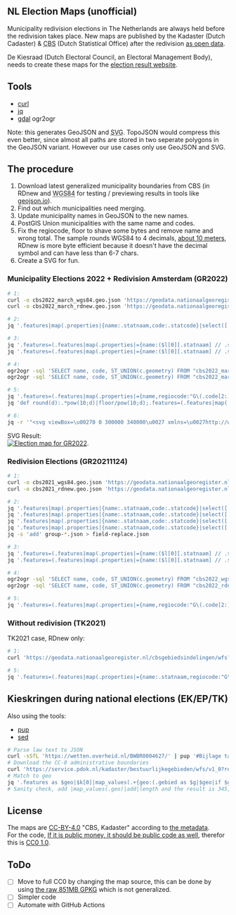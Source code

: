 NL Election Maps (unofficial)
---

Municipality redivision elections in The Netherlands are always held before the redivision takes place.
New maps are published by the Kadaster (Dutch Cadaster) &amp; <abbr title="Centraal Bureau voor Statistiek">CBS</abbr> (Dutch Statistical Office) after the redivision [as open data](https://www.pdok.nl/-/cbs-gebiedsindelingen-geactualiseerd).

De Kiesraad (Dutch Electoral Council, an Electoral Management Body), needs to create these maps for the [election result website](https://www.verkiezingsuitslagen.nl/).

## Tools
- [curl](https://curl.se/)
- [jq](https://stedolan.github.io/jq/)
- [gdal](https://gdal.org/) ogr2ogr

Note: this generates GeoJSON and <abbr title="Scalable Vector Graphics">SVG</abbr>.
TopoJSON would compress this even better, since almost all paths are stored in two seperate polygons in the GeoJSON variant. However our use cases only use GeoJSON and SVG.

## The procedure
1. Download latest generalized municipality boundaries from CBS (in RDnew and <abbr title="World Geodetic System (WGS84)">WGS84</abbr> for testing / previewing results in tools like [geojson.io](https://geojson.io/)).
2. Find out which municipalities need merging.
3. Update municipality names in GeoJSON to the new names.
4. PostGIS Union municipalities with the same name and codes.
5. Fix the regiocode, floor to shave some bytes and remove name and wrong total. The sample rounds WGS84 to 4 decimals, [about 10 meters](https://wiki.openstreetmap.org/wiki/Precision_of_coordinates#Precision_of_latitudes), RDnew is more byte efficient because it doesn't have the decimal symbol and can have less than 6-7 chars.
6. Create a SVG for fun.

### Municipality Elections 2022 + Redivision Amsterdam (GR2022)

```bash
# 1:
curl -o cbs2022_march_wgs84.geo.json 'https://geodata.nationaalgeoregister.nl/cbsgebiedsindelingen/wfs?request=GetFeature&service=WFS&version=2.0.0&typeName=cbs_gemeente_2022_gegeneraliseerd&srsName=EPSG:4326&outputFormat=json'
curl -o cbs2022_march_rdnew.geo.json 'https://geodata.nationaalgeoregister.nl/cbsgebiedsindelingen/wfs?request=GetFeature&service=WFS&version=2.0.0&typeName=cbs_gemeente_2022_gegeneraliseerd&outputFormat=json'

# 2:
jq '.features|map(.properties|{name:.statnaam,code:.statcode}|select([.name]|inside(["Weesp"]))|{(.name):"Amsterdam",(.code):"GM0363"})|add' cbs2022_march_rdnew.geo.json -c > field-replace.json

# 3:
jq '.features=(.features|map(.properties|={name:($l[0][.statnaam] // .statnaam),code:($l[0][.statcode] // .statcode)}|.id|=empty|.geometry_name|=empty))' cbs2022_march_wgs84.geo.json --slurpfile l field-replace.json -c > cbs2022_march_wgs84_pre_union.geo.json
jq '.features=(.features|map(.properties|={name:($l[0][.statnaam] // .statnaam),code:($l[0][.statcode] // .statcode)}|.id|=empty|.geometry_name|=empty))' cbs2022_march_rdnew.geo.json --slurpfile l field-replace.json -c > cbs2022_march_rdnew_pre_union.geo.json

# 4:
ogr2ogr -sql 'SELECT name, code, ST_UNION(c.geometry) FROM "cbs2022_march_wgs84_pre_union.geo" c GROUP BY name, code;' -dialect SQLITE cbs2022_april_wgs84.geo.json cbs2022_march_wgs84_pre_union.geo.json
ogr2ogr -sql 'SELECT name, code, ST_UNION(c.geometry) FROM "cbs2022_march_rdnew_pre_union.geo" c GROUP BY name, code;' -dialect SQLITE cbs2022_april_rdnew.geo.json cbs2022_march_rdnew_pre_union.geo.json

# 5:
jq '.features=(.features|map(.properties|={name,regiocode:"G\(.code[2:])"}|.id|=empty|.geometry.coordinates|=map_values(map_values(map_values(if type == "array" then map_values(floor) else floor end)))))|.name|=empty|.totalFeatures|=empty' cbs2022_april_rdnew.geo.json -c > cbs2022_april.min.geo.json
jq 'def round(d):.*pow(10;d)|floor/pow(10;d);.features=(.features|map(.properties|={name,regiocode:"G\(.code[2:])"}|.id|=empty|.geometry.coordinates|=map_values(map_values(map_values(if type == "array" then map_values(round(4)) else round(4) end)))))|.name|=empty|.totalFeatures|=empty' cbs2022_april_wgs84.geo.json -c > cbs2022_april_wgs84.min.geo.json

# 6:
jq -r '"<svg viewBox=\u00270 0 300000 340000\u0027 xmlns=\u0027http://www.w3.org/2000/svg\u0027>\n<defs><style>polygon{fill:none;pointer-events:all;stroke:gray;stroke-width:100pt;}.inactive polygon{fill:#CCC;}g:hover>polygon{fill:#004894;}</style></defs>\n\(.features|map("<g \(if [.properties.name]|inside($inactive) then "class=\u0027inactive\u0027 " else "" end)id=\u0027\(.properties.code)\u0027><title>\(.properties.name)</title>\(.geometry|if (.type=="Polygon") then [.coordinates] else .coordinates end|map(map("<polygon points=\u0027\(map([.[0],629000-.[1]]|map_values(floor)|join(","))|join(" "))\u0027/>"))|flatten|join(""))</g>")|join("\n"))\n</svg>"' cbs2022_april_rdnew.geo.json --argjson inactive '["Eemsdelta","Boxtel","Oisterwijk","Vught","Dijk en Waard","Land van Cuijk","Maashorst","Purmerend","Brielle","Hellevoetsluis","Westvoorne"]' > gr2022.svg
```
SVG Result: \
[![Election map for GR2022](gr2022.svg)](https://raw.githubusercontent.com/kiesraad/electionmaps/main/gr2022.svg).

### Redivision Elections (GR20211124)

```bash
# 1:
curl -o cbs2021_wgs84.geo.json 'https://geodata.nationaalgeoregister.nl/cbsgebiedsindelingen/wfs?request=GetFeature&service=WFS&version=2.0.0&typeName=cbs_gemeente_2021_gegeneraliseerd&srsName=EPSG:4326&outputFormat=json'
curl -o cbs2021_rdnew.geo.json 'https://geodata.nationaalgeoregister.nl/cbsgebiedsindelingen/wfs?request=GetFeature&service=WFS&version=2.0.0&typeName=cbs_gemeente_2021_gegeneraliseerd&outputFormat=json'

# 2:
jq '.features|map(.properties|{name:.statnaam,code:.statcode}|select([.name]|inside(["Uden","Landerd"]))|{(.name):"Maashorst",(.code):"GM1991"})|add' cbs2021_rdnew.geo.json -c > group-maashorst.json
jq '.features|map(.properties|{name:.statnaam,code:.statcode}|select([.name]|inside(["Boxmeer","Cuijk","Grave","Mill en Sint Hubert","Sint Anthonis"]))|{(.name):"Land van Cuijk",(.code):"GM1982"})|add' cbs2021_rdnew.geo.json -c > group-landvancuijk.json
jq '.features|map(.properties|{name:.statnaam,code:.statcode}|select([.name]|inside(["Heerhugowaard","Langedijk"]))|{(.name):"Dijk en Waard",(.code):"GM1980"})|add' cbs2021_rdnew.geo.json -c > group-dijkenwaard.json
jq '.features|map(.properties|{name:.statnaam,code:.statcode}|select([.name]|inside(["Beemster"]))|{(.name):"Purmerend",(.code):"GM0439"})|add' cbs2021_rdnew.geo.json -c > group-purmerend.json
jq -s 'add' group-*.json > field-replace.json

# 3:
jq '.features=(.features|map(.properties|={name:($l[0][.statnaam] // .statnaam),code:($l[0][.statcode] // .statcode)}|.id|=empty|.geometry_name|=empty))' cbs2021_wgs84.geo.json --slurpfile l field-replace.json -c > cbs2022_wgs84_pre_union.geo.json
jq '.features=(.features|map(.properties|={name:($l[0][.statnaam] // .statnaam),code:($l[0][.statcode] // .statcode)}|.id|=empty|.geometry_name|=empty))' cbs2021_rdnew.geo.json --slurpfile l field-replace.json -c > cbs2022_rdnew_pre_union.geo.json

# 4:
ogr2ogr -sql 'SELECT name, code, ST_UNION(c.geometry) FROM "cbs2022_wgs84_pre_union.geo" c GROUP BY name, code;' -dialect SQLITE cbs2022_wgs84.geo.json cbs2022_wgs84_pre_union.geo.json
ogr2ogr -sql 'SELECT name, code, ST_UNION(c.geometry) FROM "cbs2022_rdnew_pre_union.geo" c GROUP BY name, code;' -dialect SQLITE cbs2022_rdnew.geo.json cbs2022_rdnew_pre_union.geo.json

# 5:
jq '.features=(.features|map(.properties|={name,regiocode:"G\(.code[2:])"}|.id|=empty|.geometry.coordinates|=map_values(map_values(map_values(if type == "array" then map_values(floor) else floor end)))))|.name|=empty|.totalFeatures|=empty' cbs2022_rdnew.geo.json -c > cbs2022.min.geo.json
```

### Without redivision (TK2021)

TK2021 case, RDnew only:
```bash
# 1:
curl 'https://geodata.nationaalgeoregister.nl/cbsgebiedsindelingen/wfs?request=GetFeature&service=WFS&version=1.1.0&typeName=cbsgebiedsindelingen:cbs_gemeente_2021_gegeneraliseerd&outputFormat=json' -o 2021.geo.json

# 5:
jq '.features=(.features|map(.properties|={name:.statnaam,regiocode:"G\(.statcode[2:])"}|.id|=empty|.geometry.coordinates|=map_values(map_values(map_values(map_values(floor))))))' 2021.geo.json -c > 2021.min.geo.json
```

## Kieskringen during national elections (EK/EP/TK)

Also using the tools:
- [pup](https://github.com/EricChiang/pup)
- [sed](https://www.gnu.org/software/sed/)

```bash
# Parse law text to JSON
curl -sSfL 'https://wetten.overheid.nl/BWBR0004627/' | pup '#Bijlage table > tbody > tr json{}' | sed 's/\\u0026#39;/\\u0027/g' | jq 'map(.children|map_values(.children[0].text)|{kieskringnummer:.[0][:-1]|tonumber,hoofdstembureau:.[2],gebied:(.[1]|if startswith("De provincie ") then {provincie:.[13:]|rtrimstr(".")} elif startswith("De gemeente ") then {gemeenten:[.[12:]|rtrimstr(".")]} elif startswith("De gemeenten van de provincie ") then (.[30:]|capture("^(?<provincie>[^ ]+) die niet tot (de )?kieskring(en)? (?<nietInKieskring>[0-9,of ]+) behoren\\.$")|.nietInKieskring|=(split("(, | of )";"g")|map_values(tonumber))) elif startswith("De gemeenten ") then {gemeenten:(.[13:]|rtrimstr(".")|if contains(", ") then split(", ") else split(" en ") end)} elif startswith("De openbare lichamen ") then {openbareLichamen:.[21:]|rtrimstr(".")|split("(, | en )";"g")} else error("Unhandled case: \u0027\(.)\u0027") end)}) as $lookup|$lookup|map_values(if .gebied.nietInKieskring? then (.gebied|={provincie,exclusief:(.nietInKieskring as $search|$lookup|map(select([.kieskringnummer]|inside($search))|.gebied.gemeenten)|add)}) else . end)' > kieskringen_2022-01-01.json
# Download the CC-0 administrative boundaries
curl 'https://service.pdok.nl/kadaster/bestuurlijkegebieden/wfs/v1_0?request=GetFeature&service=WFS&version=1.1.0&typeName=bestuurlijkegebieden:Gemeentegebied&outputFormat=application/json;%20subtype%3Dgeojson' -o gemeente_grenzen.geo.json --compressed
# Match to geo
jq '.features as $geo|$k[0]|map_values(.+{geo:(.gebied as $g|$geo|if $g.provincie? then map(select(.properties.ligtInProvincieNaam==$g.provincie and ([.properties.naam]|inside($g.exclusief // [])|not)).properties.naam)|sort else map(select([.properties.naam]|inside($g.gemeenten // [])).properties.naam)|sort end)})' gemeente_grenzen.geo.json --slurpfile k kieskringen_2022-01-01.json
# Sanity check, add |map_values(.geo)|add|length and the result is 345, which is correct.
```

## License

The maps are [CC-BY-4.0](https://creativecommons.org/licenses/by/4.0/deed) "CBS, Kadaster" according to [the metadata](https://www.nationaalgeoregister.nl/geonetwork/srv/dut/xml.metadata.get?uuid=effe1ab0-073d-437c-af13-df5c5e07d6cd). \
For the code, [If it is public money, it should be public code as well](https://publiccode.eu/), therefor this is [CC0 1.0](https://creativecommons.org/publicdomain/zero/1.0/).

## ToDo

- [ ] Move to full CC0 by changing the map source, this can be done by using [the raw 851MB GPKG](https://geodata.nationaalgeoregister.nl/cbsgebiedsindelingen/atom/cbsgebiedsindelingen.xml) which is not generalized.
- [ ] Simpler code
- [ ] Automate with GitHub Actions
